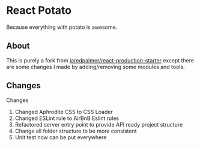 # React Potato

Because everything with potato is awesome.

## About
This is purely a fork from [jaredpalmer/react-production-starter](https://github.com/jaredpalmer/react-production-starter) except there are some changes I made by adding/removing some modules and tools.

## Changes
Changes

1. Changed Aphrodite CSS to CSS Loader
2. Changed ESLint rule to AirBnB Eslint rules
3. Refactored server entry point to provide API ready project structure
4. Change all folder structure to be more consistent
5. Unit test now can be put everywhere
